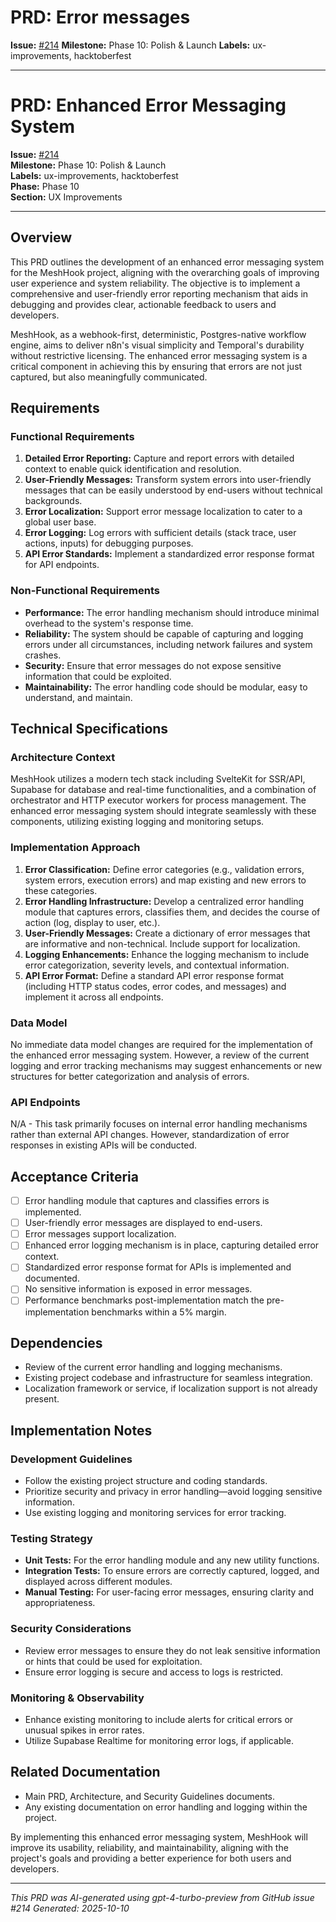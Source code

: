 # PRD: Error messages

**Issue:** [#214](https://github.com/profullstack/meshhook/issues/214)
**Milestone:** Phase 10: Polish & Launch
**Labels:** ux-improvements, hacktoberfest

---

# PRD: Enhanced Error Messaging System

**Issue:** [#214](https://github.com/profullstack/meshhook/issues/214)  
**Milestone:** Phase 10: Polish & Launch  
**Labels:** ux-improvements, hacktoberfest  
**Phase:** Phase 10  
**Section:** UX Improvements  

---

## Overview

This PRD outlines the development of an enhanced error messaging system for the MeshHook project, aligning with the overarching goals of improving user experience and system reliability. The objective is to implement a comprehensive and user-friendly error reporting mechanism that aids in debugging and provides clear, actionable feedback to users and developers.

MeshHook, as a webhook-first, deterministic, Postgres-native workflow engine, aims to deliver n8n's visual simplicity and Temporal's durability without restrictive licensing. The enhanced error messaging system is a critical component in achieving this by ensuring that errors are not just captured, but also meaningfully communicated.

## Requirements

### Functional Requirements

1. **Detailed Error Reporting:** Capture and report errors with detailed context to enable quick identification and resolution.
2. **User-Friendly Messages:** Transform system errors into user-friendly messages that can be easily understood by end-users without technical backgrounds.
3. **Error Localization:** Support error message localization to cater to a global user base.
4. **Error Logging:** Log errors with sufficient details (stack trace, user actions, inputs) for debugging purposes.
5. **API Error Standards:** Implement a standardized error response format for API endpoints.

### Non-Functional Requirements

- **Performance:** The error handling mechanism should introduce minimal overhead to the system's response time.
- **Reliability:** The system should be capable of capturing and logging errors under all circumstances, including network failures and system crashes.
- **Security:** Ensure that error messages do not expose sensitive information that could be exploited.
- **Maintainability:** The error handling code should be modular, easy to understand, and maintain.

## Technical Specifications

### Architecture Context

MeshHook utilizes a modern tech stack including SvelteKit for SSR/API, Supabase for database and real-time functionalities, and a combination of orchestrator and HTTP executor workers for process management. The enhanced error messaging system should integrate seamlessly with these components, utilizing existing logging and monitoring setups.

### Implementation Approach

1. **Error Classification:** Define error categories (e.g., validation errors, system errors, execution errors) and map existing and new errors to these categories.
2. **Error Handling Infrastructure:** Develop a centralized error handling module that captures errors, classifies them, and decides the course of action (log, display to user, etc.).
3. **User-Friendly Messages:** Create a dictionary of error messages that are informative and non-technical. Include support for localization.
4. **Logging Enhancements:** Enhance the logging mechanism to include error categorization, severity levels, and contextual information.
5. **API Error Format:** Define a standard API error response format (including HTTP status codes, error codes, and messages) and implement it across all endpoints.

### Data Model

No immediate data model changes are required for the implementation of the enhanced error messaging system. However, a review of the current logging and error tracking mechanisms may suggest enhancements or new structures for better categorization and analysis of errors.

### API Endpoints

N/A - This task primarily focuses on internal error handling mechanisms rather than external API changes. However, standardization of error responses in existing APIs will be conducted.

## Acceptance Criteria

- [ ] Error handling module that captures and classifies errors is implemented.
- [ ] User-friendly error messages are displayed to end-users.
- [ ] Error messages support localization.
- [ ] Enhanced error logging mechanism is in place, capturing detailed error context.
- [ ] Standardized error response format for APIs is implemented and documented.
- [ ] No sensitive information is exposed in error messages.
- [ ] Performance benchmarks post-implementation match the pre-implementation benchmarks within a 5% margin.

## Dependencies

- Review of the current error handling and logging mechanisms.
- Existing project codebase and infrastructure for seamless integration.
- Localization framework or service, if localization support is not already present.

## Implementation Notes

### Development Guidelines

- Follow the existing project structure and coding standards.
- Prioritize security and privacy in error handling—avoid logging sensitive information.
- Use existing logging and monitoring services for error tracking.

### Testing Strategy

- **Unit Tests:** For the error handling module and any new utility functions.
- **Integration Tests:** To ensure errors are correctly captured, logged, and displayed across different modules.
- **Manual Testing:** For user-facing error messages, ensuring clarity and appropriateness.

### Security Considerations

- Review error messages to ensure they do not leak sensitive information or hints that could be used for exploitation.
- Ensure error logging is secure and access to logs is restricted.

### Monitoring & Observability

- Enhance existing monitoring to include alerts for critical errors or unusual spikes in error rates.
- Utilize Supabase Realtime for monitoring error logs, if applicable.

## Related Documentation

- Main PRD, Architecture, and Security Guidelines documents.
- Any existing documentation on error handling and logging within the project.

By implementing this enhanced error messaging system, MeshHook will improve its usability, reliability, and maintainability, aligning with the project's goals and providing a better experience for both users and developers.

---

*This PRD was AI-generated using gpt-4-turbo-preview from GitHub issue #214*
*Generated: 2025-10-10*
